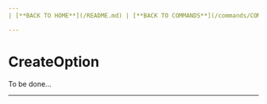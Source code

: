 ```yaml
---
| [**BACK TO HOME**](/README.md) | [**BACK TO COMMANDS**](/commands/COMMANDS.md) |

---
```

# CreateOption
To be done...

---
